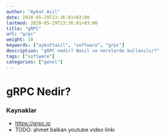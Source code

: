 ```yaml
---
author: "Aykut Asil"
date: 2020-05-29T23:36:01+03:00
lastmod: 2020-05-29T23:36:01+03:00
title: "gRPC"
url: "grpc"
weight: 10
keywords: ["aykuttasil", "software", "grpc"]
description: "gRPC nedir? Nasıl ve nerelerde kullanılır?"
tags: ["software"]
categories: ["genel"]
---
```


# gRPC Nedir?

### Kaynaklar

- <https://grpc.io>
- TODO: ahmet balkan youtube video linki
